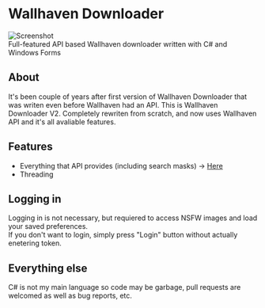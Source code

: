 # Wallhaven Downloader
![Screenshot](https://github.com/intel777/Wallhaven-Downloader-V2/blob/master/2020-11-19_20-53-33-Wallhaven_Downloader_V2.png?raw=true)<br>
Full-featured API based Wallhaven downloader written with C# and Windows Forms 

## About
It's been couple of years after first version of Wallhaven Downloader that was writen even before Wallhaven had an API. 
This is Wallhaven Downloader V2. Completely rewriten from scratch, and now uses Wallhaven API and it's all avaliable features.

## Features
* Everything that API provides (including search masks) -> [Here](https://wallhaven.cc/help/api)
* Threading

## Logging in
Logging in is not necessary, but requiered to access NSFW images and load your saved preferences.<br>
If you don't want to login, simply press "Login" button without actually enetering token.<br>


## Everything else
C# is not my main language so code may be garbage, pull requests are welcomed as well as bug reports, etc.
